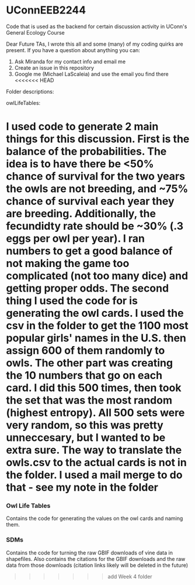 # UConnEEB2244
Code that is used as the backend for certain discussion activity in UConn's General Ecology Course

Dear Future TAs,
I wrote this all and some (many) of my coding quirks are present. If you have a question about anything you can:
  1. Ask Miranda for my contact info and email me
  2. Create an issue in this repository
  3. Google me (Michael LaScaleia) and use the email you find there
<<<<<<< HEAD

Folder descriptions:

owlLifeTables:

I used code to generate 2 main things for this discussion. First is the balance of the probabilities. The idea is to have there be <50% chance of survival for the two years the owls are not breeding, and ~75% chance of survival each year they are breeding. Additionally, the fecundidty rate should be ~30% (.3 eggs per owl per year). I ran numbers to get a good balance of not making the game too complicated (not too many dice) and getting proper odds.
The second thing I used the code for is generating the owl cards. I used the csv in the folder to get the 1100 most popular girls' names in the U.S. then assign 600 of them randomly to owls. The other part was creating the 10 numbers that go on each card. I did this 500 times, then took the set that was the most random (highest entropy). All 500 sets were very random, so this was pretty unneccesary, but I wanted to be extra sure.
The way to translate the owls.csv to the actual cards is not in the folder. I used a mail merge to do that - see my note in the folder
=======
  
### Owl Life Tables

Contains the code for generating the values on the owl cards and naming them.

### SDMs 

Contains the code for turning the raw GBIF downloads of vine data in shapefiles. Also contains the citations for the GBIF downloads and the raw data from those downloads (citation links likely will be deleted in the future)
>>>>>>> add Week 4 folder
